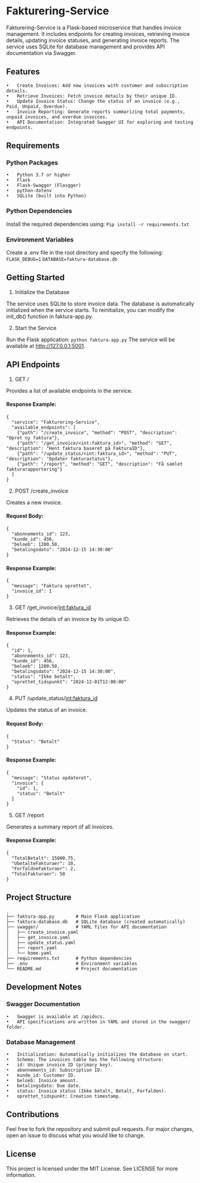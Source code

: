 # Fakturering-Service

Fakturering-Service is a Flask-based microservice that handles invoice management. It includes endpoints for creating invoices, retrieving invoice details, updating invoice statuses, and generating invoice reports. The service uses SQLite for database management and provides API documentation via Swagger.

## Features
	•	Create Invoices: Add new invoices with customer and subscription details.
	•	Retrieve Invoices: Fetch invoice details by their unique ID.
	•	Update Invoice Status: Change the status of an invoice (e.g., Paid, Unpaid, Overdue).
	•	Invoice Reporting: Generate reports summarizing total payments, unpaid invoices, and overdue invoices.
	•	API Documentation: Integrated Swagger UI for exploring and testing endpoints.

## Requirements

### Python Packages
	•	Python 3.7 or higher
	•	Flask
	•	Flask-Swagger (Flasgger)
	•	python-dotenv
	•	SQLite (built into Python)

### Python Dependencies

Install the required dependencies using:
```Pip install -r requirements.txt```

### Environment Variables

Create a .env file in the root directory and specify the following:
```FLASK_DEBUG=1```
```DATABASE=faktura-database.db```

## Getting Started

1. Initialize the Database

The service uses SQLite to store invoice data. The database is automatically initialized when the service starts. To reinitialize, you can modify the init_db() function in faktura-app.py.

2. Start the Service

Run the Flask application:
```python faktura-app.py```
The service will be available at http://127.0.0.1:5001.

## API Endpoints

1. GET /

Provides a list of available endpoints in the service.

#### Response Example:
```
{
  "service": "Fakturering-Service",
  "available_endpoints": [
    {"path": "/create_invoice", "method": "POST", "description": "Opret ny faktura"},
    {"path": "/get_invoice/<int:faktura_id>", "method": "GET", "description": "Hent faktura baseret på FakturaID"},
    {"path": "/update_status/<int:faktura_id>", "method": "PUT", "description": "Opdater fakturastatus"},
    {"path": "/report", "method": "GET", "description": "Få samlet fakturarapportering"}
  ]
}
```

2. POST /create_invoice

Creates a new invoice.

#### Request Body:
```
{
  "abonnements_id": 123,
  "kunde_id": 456,
  "beloeb": 1200.50,
  "betalingsdato": "2024-12-15 14:30:00"
}
```

#### Response Example:
```
{
  "message": "Faktura oprettet",
  "invoice_id": 1
}
```

3. GET /get_invoice/<int:faktura_id>

Retrieves the details of an invoice by its unique ID.

#### Response Example:
```
{
  "id": 1,
  "abonnements_id": 123,
  "kunde_id": 456,
  "beloeb": 1200.50,
  "betalingsdato": "2024-12-15 14:30:00",
  "status": "Ikke betalt",
  "oprettet_tidspunkt": "2024-12-01T12:00:00"
}
```

4. PUT /update_status/<int:faktura_id>

Updates the status of an invoice.

#### Request Body:
```
{
  "Status": "Betalt"
}
```

#### Response Example:
```
{
  "message": "Status opdateret",
  "invoice": {
    "id": 1,
    "status": "Betalt"
  }
}
```

5. GET /report

Generates a summary report of all invoices.

#### Response Example:
```
{
  "TotalBetalt": 15000.75,
  "UbetalteFakturaer": 10,
  "ForfaldneFakturaer": 2,
  "TotalFakturaer": 50
}
```
## Project Structure
```
.
├── faktura-app.py        # Main Flask application
├── faktura-database.db   # SQLite database (created automatically)
├── swagger/              # YAML files for API documentation
│   ├── create_invoice.yaml
│   ├── get_invoice.yaml
│   ├── update_status.yaml
│   ├── report.yaml
│   └── home.yaml
├── requirements.txt      # Python dependencies
├── .env                  # Environment variables
└── README.md             # Project documentation
```

## Development Notes

### Swagger Documentation
	•	Swagger is available at /apidocs.
	•	API specifications are written in YAML and stored in the swagger/ folder.

### Database Management
	•	Initialization: Automatically initializes the database on start.
	•	Schema: The invoices table has the following structure:
	•	id: Unique invoice ID (primary key).
	•	abonnements_id: Subscription ID.
	•	kunde_id: Customer ID.
	•	beloeb: Invoice amount.
	•	betalingsdato: Due date.
	•	status: Invoice status (Ikke betalt, Betalt, Forfalden).
	•	oprettet_tidspunkt: Creation timestamp.

## Contributions

Feel free to fork the repository and submit pull requests. For major changes, open an issue to discuss what you would like to change.

## License

This project is licensed under the MIT License. See LICENSE for more information.